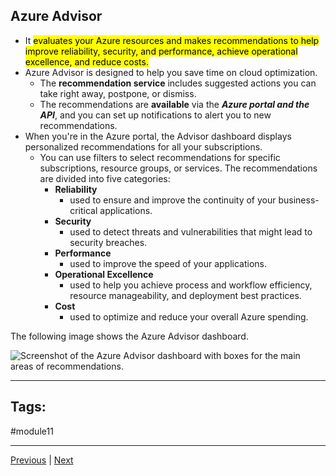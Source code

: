 ## Azure Advisor 

- It <mark>evaluates your Azure resources and makes recommendations to help improve reliability, security, and performance, achieve operational excellence, and reduce costs.</mark> 
- Azure Advisor is designed to help you save time on cloud optimization. 
	- The **recommendation service** includes suggested actions you can take right away, postpone, or dismiss.
	- The recommendations are **available** via the ***Azure portal and the API***, and you can set up notifications to alert you to new recommendations.
- When you're in the Azure portal, the Advisor dashboard displays personalized recommendations for all your subscriptions. 
	- You can use filters to select recommendations for specific subscriptions, resource groups, or services. The recommendations are divided into five categories:
		- **Reliability** 
			- used to ensure and improve the continuity of your business-critical applications.
		- **Security** 
			- used to detect threats and vulnerabilities that might lead to security breaches.
		- **Performance** 
			- used to improve the speed of your applications.
		- **Operational Excellence** 
			- used to help you achieve process and workflow efficiency, resource manageability, and deployment best practices.
		- **Cost** 
			- used to optimize and reduce your overall Azure spending.

The following image shows the Azure Advisor dashboard.

![Screenshot of the Azure Advisor dashboard with boxes for the main areas of recommendations.](https://learn.microsoft.com/en-us/training/wwl-azure/describe-monitoring-tools-azure/media/azure-advisor-dashboard-baca22e2.png)

---
## Tags:
#module11 

---
[Previous](Intro-Describe-monitoring-tools-in-Azure.md) | [Next](Describe-Azure-Service-Health.md)
